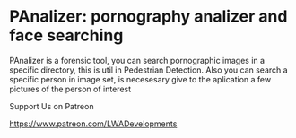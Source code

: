 # PAnalizer: pornography analizer and face searching

PAnalizer is a forensic tool, you can search pornographic images in a specific directory, this is util in Pedestrian Detection. Also you can search a specific person in image set, is necesesary give to the aplication a few pictures of the person of interest

Support Us on Patreon

https://www.patreon.com/LWADevelopments
